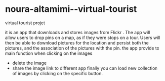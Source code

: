# noura-altamimi--virtual-tourist
virtual tourist projet 

it is an app that downloads and stores images from Flickr
. The app will allow users to drop pins on a map, as if they were stops on a tour.
Users will then be able to download pictures for the location and persist both the pictures,
and the association of the pictures with the pin. the app provide to main function when clicking on the images
- delete the image 
- share the image link to different app 
finally you can load new collection of images by clicking on the specific button.
